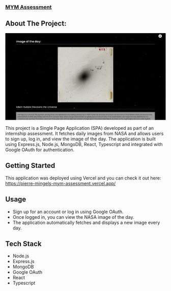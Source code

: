 ### **[MYM Assessment](https://pierre-mingels-mym-assessment.vercel.app/)**


## **About The Project:**

![An image of the home screen of the Virtual Emporium application](/public/images/appImg.png)

This project is a Single Page Application (SPA) developed as part of an internship assessment. It fetches daily images from NASA and allows users to sign up, log in, and view the image of the day. The application is built using Express.js, Node.js, MongoDB, React, Typescript and integrated with Google OAuth for authentication.

## Getting Started
This application was deployed using Vercel and you can check it out here: https://pierre-mingels-mym-assessment.vercel.app/

## Usage
- Sign up for an account or log in using Google OAuth.
- Once logged in, you can view the NASA image of the day.
- The application automatically fetches and displays a new image every day.

## Tech Stack
- Node.js
- Express.js
- MongoDB
- Google OAuth
- React
- Typescript

